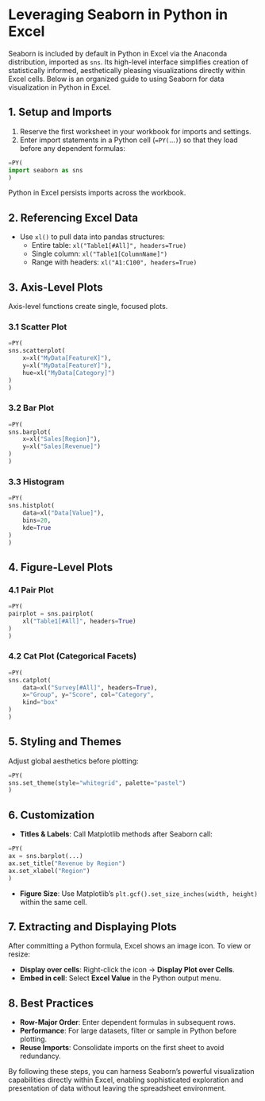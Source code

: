 # Leveraging Seaborn in Python in Excel

Seaborn is included by default in Python in Excel via the Anaconda distribution, imported as `sns`. Its high-level interface simplifies creation of statistically informed, aesthetically pleasing visualizations directly within Excel cells. Below is an organized guide to using Seaborn for data visualization in Python in Excel.

## 1. Setup and Imports

1. Reserve the first worksheet in your workbook for imports and settings.
2. Enter import statements in a Python cell (`=PY(`…`)`) so that they load before any dependent formulas:

```python
=PY(
import seaborn as sns
)
```

Python in Excel persists imports across the workbook.

## 2. Referencing Excel Data

- Use `xl()` to pull data into pandas structures:
    - Entire table: `xl("Table1[#All]", headers=True)`
    - Single column: `xl("Table1[ColumnName]")`
    - Range with headers: `xl("A1:C100", headers=True)`

## 3. Axis-Level Plots

Axis-level functions create single, focused plots.

### 3.1 Scatter Plot

```python
=PY(
sns.scatterplot(
    x=xl("MyData[FeatureX]"),
    y=xl("MyData[FeatureY]"),
    hue=xl("MyData[Category]")
)
)
```

### 3.2 Bar Plot

```python
=PY(
sns.barplot(
    x=xl("Sales[Region]"),
    y=xl("Sales[Revenue]")
)
)
```

### 3.3 Histogram

```python
=PY(
sns.histplot(
    data=xl("Data[Value]"),
    bins=20,
    kde=True
)
)
```

## 4. Figure-Level Plots

### 4.1 Pair Plot

```python
=PY(
pairplot = sns.pairplot(
    xl("Table1[#All]", headers=True)
)
)
```

### 4.2 Cat Plot (Categorical Facets)

```python
=PY(
sns.catplot(
    data=xl("Survey[#All]", headers=True),
    x="Group", y="Score", col="Category",
    kind="box"
)
)
```

## 5. Styling and Themes

Adjust global aesthetics before plotting:

```python
=PY(
sns.set_theme(style="whitegrid", palette="pastel")
)
```

## 6. Customization

- **Titles & Labels**: Call Matplotlib methods after Seaborn call:

```python
=PY(
ax = sns.barplot(...)
ax.set_title("Revenue by Region")
ax.set_xlabel("Region")
)
```

- **Figure Size**: Use Matplotlib’s `plt.gcf().set_size_inches(width, height)` within the same cell.

## 7. Extracting and Displaying Plots

After committing a Python formula, Excel shows an image icon. To view or resize:
- **Display over cells**: Right-click the icon → **Display Plot over Cells**.
- **Embed in cell**: Select **Excel Value** in the Python output menu.

## 8. Best Practices

- **Row-Major Order**: Enter dependent formulas in subsequent rows.
- **Performance**: For large datasets, filter or sample in Python before plotting.
- **Reuse Imports**: Consolidate imports on the first sheet to avoid redundancy.

By following these steps, you can harness Seaborn’s powerful visualization capabilities directly within Excel, enabling sophisticated exploration and presentation of data without leaving the spreadsheet environment.
